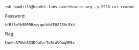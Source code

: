 ```
ssh bandit18@bandit.labs.overthewire.org -p 2220 cat readme
```
Password:
```
kfBf3eYk5BPBRzwjqutbbfE887SVc5Yd
```
Flag:
```
IueksS7Ubh8G3DCwVzrTd8rAVOwq3M5x
```
